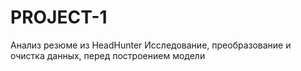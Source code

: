 # PROJECT-1
Анализ резюме из HeadHunter
Исследование, преобразование и очистка данных, перед построением модели
